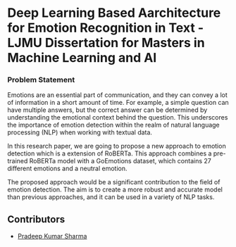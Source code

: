 # Deep Learning Based Aarchitecture for Emotion Recognition in Text - LJMU Dissertation for Masters in Machine Learning and AI


### Problem Statement
Emotions are an essential part of communication, and they can convey a lot of information in a short amount of time. For example, a simple question can have multiple answers, but the correct answer can be determined by understanding the emotional context behind the question. This underscores the importance of emotion detection within the realm of natural language processing (NLP) when working with textual data.

In this research paper, we are going to propose a new approach to emotion detection which is a extension of RoBERTa. This approach combines a pre-trained RoBERTa model with a GoEmotions dataset, which contains 27 different emotions and a neutral emotion. 

The proposed approach would be a significant contribution to the field of emotion detection. The aim is to create a more robust and accurate model than previous approaches, and it can be used in a variety of NLP tasks.




## Contributors
- <a href="https://github.com/pradeepksharma22/">Pradeep Kumar Sharma</a>

